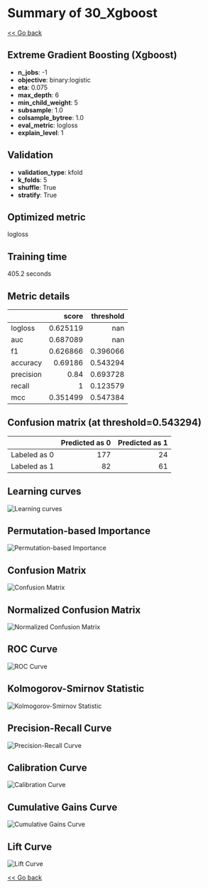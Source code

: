 # Summary of 30_Xgboost

[<< Go back](../README.md)


## Extreme Gradient Boosting (Xgboost)
- **n_jobs**: -1
- **objective**: binary:logistic
- **eta**: 0.075
- **max_depth**: 6
- **min_child_weight**: 5
- **subsample**: 1.0
- **colsample_bytree**: 1.0
- **eval_metric**: logloss
- **explain_level**: 1

## Validation
 - **validation_type**: kfold
 - **k_folds**: 5
 - **shuffle**: True
 - **stratify**: True

## Optimized metric
logloss

## Training time

405.2 seconds

## Metric details
|           |    score |   threshold |
|:----------|---------:|------------:|
| logloss   | 0.625119 |  nan        |
| auc       | 0.687089 |  nan        |
| f1        | 0.626866 |    0.396066 |
| accuracy  | 0.69186  |    0.543294 |
| precision | 0.84     |    0.693728 |
| recall    | 1        |    0.123579 |
| mcc       | 0.351499 |    0.547384 |


## Confusion matrix (at threshold=0.543294)
|              |   Predicted as 0 |   Predicted as 1 |
|:-------------|-----------------:|-----------------:|
| Labeled as 0 |              177 |               24 |
| Labeled as 1 |               82 |               61 |

## Learning curves
![Learning curves](learning_curves.png)

## Permutation-based Importance
![Permutation-based Importance](permutation_importance.png)
## Confusion Matrix

![Confusion Matrix](confusion_matrix.png)


## Normalized Confusion Matrix

![Normalized Confusion Matrix](confusion_matrix_normalized.png)


## ROC Curve

![ROC Curve](roc_curve.png)


## Kolmogorov-Smirnov Statistic

![Kolmogorov-Smirnov Statistic](ks_statistic.png)


## Precision-Recall Curve

![Precision-Recall Curve](precision_recall_curve.png)


## Calibration Curve

![Calibration Curve](calibration_curve_curve.png)


## Cumulative Gains Curve

![Cumulative Gains Curve](cumulative_gains_curve.png)


## Lift Curve

![Lift Curve](lift_curve.png)



[<< Go back](../README.md)
